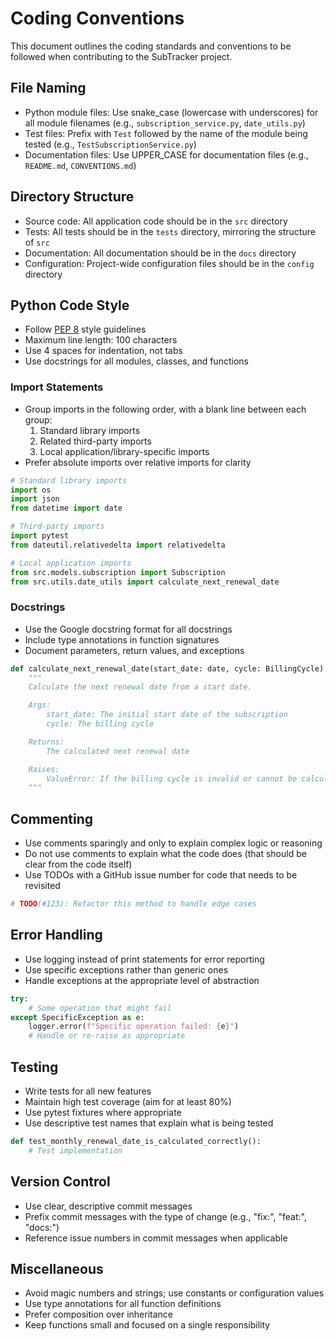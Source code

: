 # Coding Conventions

This document outlines the coding standards and conventions to be followed when contributing to the SubTracker project.

## File Naming

- Python module files: Use snake_case (lowercase with underscores) for all module filenames (e.g., `subscription_service.py`, `date_utils.py`)
- Test files: Prefix with `Test` followed by the name of the module being tested (e.g., `TestSubscriptionService.py`)
- Documentation files: Use UPPER_CASE for documentation files (e.g., `README.md`, `CONVENTIONS.md`)

## Directory Structure

- Source code: All application code should be in the `src` directory
- Tests: All tests should be in the `tests` directory, mirroring the structure of `src`
- Documentation: All documentation should be in the `docs` directory
- Configuration: Project-wide configuration files should be in the `config` directory

## Python Code Style

- Follow [PEP 8](https://www.python.org/dev/peps/pep-0008/) style guidelines
- Maximum line length: 100 characters
- Use 4 spaces for indentation, not tabs
- Use docstrings for all modules, classes, and functions

### Import Statements

- Group imports in the following order, with a blank line between each group:
  1. Standard library imports
  2. Related third-party imports
  3. Local application/library-specific imports
- Prefer absolute imports over relative imports for clarity

```python
# Standard library imports
import os
import json
from datetime import date

# Third-party imports
import pytest
from dateutil.relativedelta import relativedelta

# Local application imports
from src.models.subscription import Subscription
from src.utils.date_utils import calculate_next_renewal_date
```

### Docstrings

- Use the Google docstring format for all docstrings
- Include type annotations in function signatures
- Document parameters, return values, and exceptions

```python
def calculate_next_renewal_date(start_date: date, cycle: BillingCycle) -> date:
    """
    Calculate the next renewal date from a start date.

    Args:
        start_date: The initial start date of the subscription
        cycle: The billing cycle

    Returns:
        The calculated next renewal date

    Raises:
        ValueError: If the billing cycle is invalid or cannot be calculated
    """
```

## Commenting

- Use comments sparingly and only to explain complex logic or reasoning
- Do not use comments to explain what the code does (that should be clear from the code itself)
- Use TODOs with a GitHub issue number for code that needs to be revisited

```python
# TODO(#123): Refactor this method to handle edge cases
```

## Error Handling

- Use logging instead of print statements for error reporting
- Use specific exceptions rather than generic ones
- Handle exceptions at the appropriate level of abstraction

```python
try:
    # Some operation that might fail
except SpecificException as e:
    logger.error(f"Specific operation failed: {e}")
    # Handle or re-raise as appropriate
```

## Testing

- Write tests for all new features
- Maintain high test coverage (aim for at least 80%)
- Use pytest fixtures where appropriate
- Use descriptive test names that explain what is being tested

```python
def test_monthly_renewal_date_is_calculated_correctly():
    # Test implementation
```

## Version Control

- Use clear, descriptive commit messages
- Prefix commit messages with the type of change (e.g., "fix:", "feat:", "docs:")
- Reference issue numbers in commit messages when applicable

## Miscellaneous

- Avoid magic numbers and strings; use constants or configuration values
- Use type annotations for all function definitions
- Prefer composition over inheritance
- Keep functions small and focused on a single responsibility
